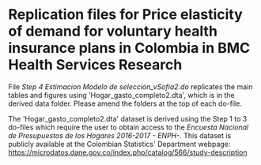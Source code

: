 # Replication files for Price elasticity of demand for voluntary health insurance plans in Colombia in BMC Health Services Research

File *Step 4 Estimacion Modelo de selección_vSofia2.do* replicates the main tables and figures using 'Hogar_gasto_completo2.dta', which is in the derived data folder. Please amend the folders at the top of each do-file.

The 'Hogar_gasto_completo2.dta' dataset is derived using the Step 1 to 3 do-files which require the user to obtain access to the *Encuesta Nacional de Presupuestos de los Hogares 2016-2017 - ENPH-*. This dataset is publicly available at the Colombian Statistics' Department webpage: 
https://microdatos.dane.gov.co/index.php/catalog/566/study-description
